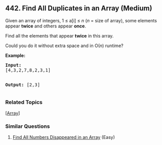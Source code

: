 <!--|This file generated by command(leetcode description); DO NOT EDIT.    |-->
<!--+----------------------------------------------------------------------+-->
<!--|@author    Openset <openset.wang@gmail.com>                           |-->
<!--|@link      https://github.com/openset                                 |-->
<!--|@home      https://github.com/openset/leetcode                        |-->
<!--+----------------------------------------------------------------------+-->

## 442. Find All Duplicates in an Array (Medium)

<p>Given an array of integers, 1 &le; a[i] &le; <i>n</i> (<i>n</i> = size of array), some elements appear <b>twice</b> and others appear <b>once</b>.</p>

<p>Find all the elements that appear <b>twice</b> in this array.</p>

<p>Could you do it without extra space and in O(<i>n</i>) runtime?</p>
</p>
<p><b>Example:</b><br/>
<pre>
<b>Input:</b>
[4,3,2,7,8,2,3,1]

<b>Output:</b>
[2,3]
</pre>

### Related Topics
  [[Array](https://github.com/openset/leetcode/tree/master/tag/array/README.md)]

### Similar Questions
  1. [Find All Numbers Disappeared in an Array](https://github.com/openset/leetcode/tree/master/problems/find-all-numbers-disappeared-in-an-array) (Easy)
